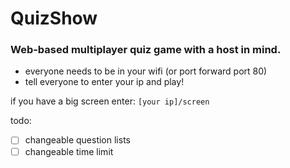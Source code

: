 # QuizShow

### Web-based multiplayer quiz game with a host in mind.

* everyone needs to be in your wifi (or port forward port 80)
* tell everyone to enter your ip and play!

if you have a big screen enter: `[your ip]/screen`


todo:
- [ ] changeable question lists 
- [ ] changeable time limit
